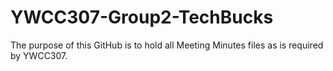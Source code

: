 # YWCC307-Group2-TechBucks

The purpose of this GitHub is to hold all Meeting Minutes files as is required by YWCC307.

